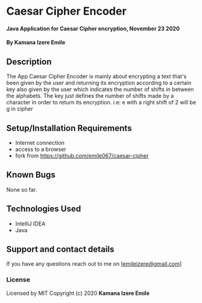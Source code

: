 # Caesar Cipher Encoder
#### Java Application for Caesar Cipher encryption, November 23 2020
#### By **Kamana Izere Emile**
## Description
The App Caesar Cipher Encoder is mainly about encrypting a text that's been given by the user and returning its encryption according to a certain key also given by the user which indicates the number of shifts in between the alphabets. The key just defines the number of shifts made by a character in order to return its encryption.
i.e: e with a right shift of 2 will be g in cipher
## Setup/Installation Requirements
* Internet connection
* access to a browser
* fork from https://github.com/emile067/caesar-cipher
## Known Bugs
None so far.
## Technologies Used
* IntelliJ IDEA
* Java
## Support and contact details
If you have any questions reach out to me on [emileizere@gmail.com]
### License
Licensed by MIT
Copyright (c) 2020 **Kamana Izere Emile**